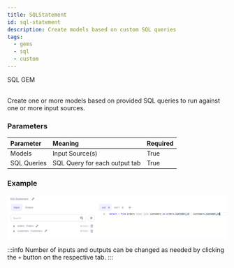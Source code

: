 ```yaml
---
title: SQLStatement
id: sql-statement
description: Create models based on custom SQL queries
tags:
  - gems
  - sql
  - custom
---
```


<span class="badge">SQL GEM</span><br /><br />

Create one or more models based on provided SQL queries to run against one or more input sources.

### Parameters

| Parameter   | Meaning                       | Required |
| :---------- | :---------------------------- | :------- |
| Models      | Input Source(s)               | True     |
| SQL Queries | SQL Query for each output tab | True     |

### Example

![SQL example 1](./img/sqlstatement_eg_1.png)

:::info
Number of inputs and outputs can be changed as needed by clicking the `+` button on the respective tab.
:::
